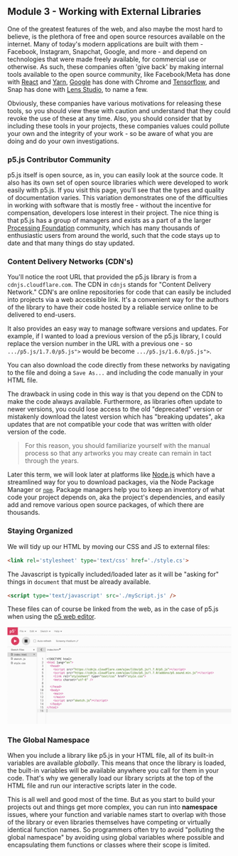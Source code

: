 ## Module 3 - Working with External Libraries

One of the greatest features of the web, and also maybe the most hard to believe, is the plethora of free and open source resources available on the internet.  Many of today's modern applications are built with them - Facebook, Instagram, Snapchat, Google, and more - and depend on technologies that were made freely available, for commercial use or otherwise.  As such, these companies often 'give back' by making internal tools available to the open source community, like Facebook/Meta has done with [React](https://reactjs.org/) and [Yarn](https://engineering.fb.com/2016/10/11/web/yarn-a-new-package-manager-for-javascript/), [Google](https://opensource.google/) has done with Chrome and [Tensorflow](https://opensource.google/projects/tensorflow?hl=en), and Snap has done with [Lens Studio](https://docs.snap.com/lens-studio/references/templates/overview), to name a few.  

Obviously, these companies have various motivations for releasing these tools, so you should view these with caution and understand that they could revoke the use of these at any time.  Also, you should consider that by including these tools in your projects, these companies values could pollute your own and the integrity of your work - so be aware of what you are doing and do your own investigations.

### p5.js Contributor Community 

p5.js itself is open source, as in, you can easily look at the source code.  It also has its own set of open source libraries which were developed to work easily with p5.js.  If you visit this page, you'll see that the types and quality of documentation varies.  This variation demonstrates one of the difficulties in working with software that is mostly free - without the incentive for compensation, developers lose interest in their project.  The nice thing is that p5.js has a group of managers and exists as a part of a the larger [Processing Foundation](https://processingfoundation.org/) community, which has many thousands of enthusiastic users from around the world, such that the code stays up to date and that many things do stay updated.

### Content Delivery Networks (CDN's)

You'll notice the root URL that provided the p5.js library is from a `cdnjs.cloudflare.com`. The CDN in `cdnjs` stands for "Content Delivery Network." CDN's are online repositories for code that can easily be included into projects via a web accessible link.  It's a convenient way for the authors of the library to have their code hosted by a reliable service online to be delivered to end-users. 

It also provides an easy way to manage software versions and updates. For example, if I wanted to load a previous version of the p5.js library, I could replace the version number in the URL with a previous one - so `.../p5.js/1.7.0/p5.js">` would be become `.../p5.js/1.6.0/p5.js">`.

You can also download the code directly from these networks by navigating to the file and doing a `Save As...` and including the code manually in your HTML file.

The drawback in using code in this way is that you depend on the CDN to make the code always available. Furthermore, as libraries often update to newer versions, you could lose access to the old "deprecated" version or mistakenly download the latest version which has "breaking updates", aka updates that are not compatible your code that was written with older version of the code. 

>For this reason, you should familiarize yourself with the manual process so that any artworks you may create can remain in tact through the years.  

Later this term, we will look later at platforms like [Node.js](https://nodejs.org/en/) which have a streamlined way for you to download packages, via the Node Package Manager or [`npm`](https://www.npmjs.com/).  Package managers help you to keep an inventory of what code your project depends on, aka the project's dependencies, and easily add and remove various open source packages, of which there are thousands.


### Staying Organized

We will tidy up our HTML by moving our CSS and JS to external files:
```HTML
<link rel='stylesheet' type='text/css' href='./style.cs'>
```
The Javascript is typically included/loaded later as it will be "asking for" things in `document` that must be already available.
```HTML
<script type='text/javascript' src='./myScript.js' />
```
These files can of course be linked from the web, as in the case of p5.js when using the [p5 web editor](https://editor.p5js.org). 

![An image of the default p5.js web editor's file structure and index.html code, showing how the p5.js library is loaded from a dynamic web link using a content delivery network or CDN.](../../images/p5js-html.png)

### The Global Namespace

When you include a library like p5.js in your HTML file, all of its built-in variables are available *globally*. This means that once the library is loaded, the built-in variables will be available anywhere you call for them in your code. That's why we generally load our library scripts at the top of the HTML file and run our interactive scripts later in the code.

This is all well and good most of the time. But as you start to build your projects out and things get more complex, you can run into **namespace** issues, where your function and variable names start to overlap with those of the library or even libraries themselves have competing or virtually identical function names. So programmers often try to avoid "polluting the global namespace" by avoiding using global variables where possible and encapsulating them functions or classes where their scope is limited.